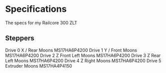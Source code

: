 # Specifications

The specs for my Railcore 300 ZLT

## Steppers

Drive 0 X / Rear        Moons MS17HA6P4200
Drive 1 Y / Front       Moons MS17HA6P4200
Drive 2 Z Front Left    Moons MS17HA6P4200
Drive 3 Z Rear Left     Moons MS17HA6P4200
Drive 4 Z Right         Moons MS17HA6P4200
Drive 5 Extruder        Moons MS17HA4P4150

